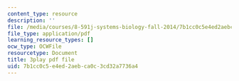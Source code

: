 ```yaml
---
content_type: resource
description: ''
file: /media/courses/8-591j-systems-biology-fall-2014/7b1cc0c5e4ed2aebca0c3cd32a7736a4_EXBO08-78IU.pdf
file_type: application/pdf
learning_resource_types: []
ocw_type: OCWFile
resourcetype: Document
title: 3play pdf file
uid: 7b1cc0c5-e4ed-2aeb-ca0c-3cd32a7736a4
---
```

